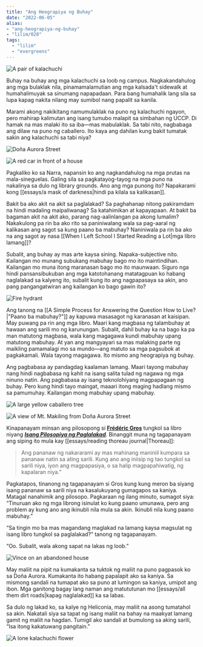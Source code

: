 ```yaml
---
title: "Ang Heograpiya ng Buhay"
date: "2022-06-05"
alias:
- "ang-heograpiya-ng-buhay"
- "lilim/028"
tags:
  - "lilim"
  - "evergreens"
---
```

![A pair of kalachuchi](essays/images/kalachuchi-2.jpeg)

Buhay na buhay ang mga kalachuchi sa loob ng campus. Nagkakandahulog ang mga bulaklak nila, pinamamalamutian ang mga kalsada't sidewalk at humahalimuyak sa sinumang napapadaan. Para bang humahalik lang sila sa lupa kapag nakita nilang may sumibol nang papalit sa kanila.

Marami akong nakikitang namumulaklak na puno ng kalachuchi ngayon, pero mahirap kalimutan ang isang tumubo malapit sa simbahan ng UCCP. Di hamak na mas malaki ito sa iba—mas mabulaklak. Sa tabi nito, nagbabaga ang dilaw na puno ng caballero. Ito kaya ang dahilan kung bakit tumatak sakin ang kalachuchi sa tabi niya?

![Doña Aurora Street](essays/images/Dona-Aurora.jpeg) 

![A red car in front of a house](essays/images/red-car-house.jpeg)

Pagkaliko ko sa Narra, napansin ko ang nagkandahulog na mga prutas na mala-sineguelas. Galing sila sa pagkatayog-tayog na mga puno na nakalinya sa dulo ng library grounds. Ano ang mga punong ito? Napakarami kong [[essays/a mask of darkness|hindi pa kilala sa kalikasan]].

Bakit ba ako akit na akit sa paglalakad? Sa paghahanap nitong pakiramdam na hindi madaling maipaliwanag? Sa katahimikan at kapayapaan. At bakit ba bagaman akit na akit ako, parang nag-aalinlangan pa akong lumalim? Nakakulong pa rin ba ako rito sa paniniwalang wala sa pag-aaral ng kalikasan ang sagot sa kung paano ba mabuhay? Naniniwala pa rin ba ako na ang sagot ay nasa [[When I Left School I Started Reading a Lot|mga libro lamang]]?

Subalit, ang buhay ay mas arte kaysa sining. Napaka-subjective nito. Kailangan mo munang subukang mabuhay bago mo ito maintindihan. Kailangan mo muna itong maranasan bago mo ito maunwaan. Siguro nga hindi pansansibukuban ang mga katotohanang matatagpuan ko habang naglalakad sa kalyeng ito, subalit kung ito ang nagpapasaya sa akin, ano pang pangangatwiran ang kailangan ko bago gawin ito?

![Fire hydrant](essays/images/fire-hydrant.jpeg)

Ang tanong na [[A Simple Process for Answering the Question How to Live?|"Paano ba mabuhay?"]] ay kapuwa masasagot ng karanasan at kaisipan. May puwang pa rin ang mga libro. Maari kang magbasa ng talambuhay at hawaan ang sarili mo ng karunungan. Subalit, dahil buhay ka na bago ka pa man matutong magbasa, wala kang magagawa kundi mabuhay upang matutong mabuhay. At yan ang mangyayari sa mas malaking parte ng maikling pamamalagi mo sa mundo—ang matuto sa mga pagsubok at pagkakamali. Wala tayong magagawa. Ito mismo ang heograpiya ng buhay.

Ang pagbabasa ay pandagdag kaalaman lamang. Maari tayong mabuhay nang hindi nagbabasa ng kahit na isang salita tulad ng nagawa ng mga ninuno natin. Ang pagbabasa ay isang teknolohiyang magpapagaan ng buhay. Pero kung hindi tayo maingat, maaari itong maging hadlang mismo sa pamumuhay. Kailangan mong mabuhay upang mabuhay.

![A large yellow caballero tree](essays/images/yellow-caballero.jpeg)

![A view of Mt. Makiling from Doña Aurora Street](essays/images/makiling-at-dona-aurora.jpeg)

Kinapanayam minsan ang pilosopong si [**Frédéric Gros**](https://www.theguardian.com/books/2014/apr/20/frederic-gros-walk-nietzsche-kant) tungkol sa libro niyang [**_Isang Pilosopiya ng Paglalakad_**](https://www.goodreads.com/book/show/18339944-a-philosophy-of-walking). Binanggit muna ng tagapanayam ang siping ito mula kay [[essays/reading thoreau journal|Thoreau]]:

> Ang pananaw ng nakararami ay mas mahinang maniniil kumpara sa pananaw natin sa ating sarili. Kung ano ang iniisip ng tao tungkol sa sarili niya, iyon ang magpapasiya, o sa halip magpapahiwatig, ng kapalaran niya.”

Pagkatapos, tinanong ng tagapanayam si Gros kung kung meron ba siyang isang pananaw sa sarili niya na kasalukuyang gumagapos sa kaniya. Matagal nanahimik ang pilosopo. Pagkaraan ng ilang minuto, sumagot siya: “Tinuruan ako ng mga librong isinulat ko kung paano umunawa, pero ang problem ay kung ano ang ikinubli nila mula sa akin. Ikinubli nila kung paano mabuhay.”

“Sa tingin mo ba mas magandang maglakad na lamang kaysa magsulat ng isang libro tungkol sa paglalakad?” tanong ng tagapanayam.

“Oo. Subalit, wala akong sapat na lakas ng loob.”

![Vince on an abandoned house](essays/images/vines-on-abandoned-house.jpeg)

May maliit na pipit na kumakanta sa tuktok ng maliit na puno pagpasok ko sa Doña Aurora. Kumakanta ito habang papalapit ako sa kaniya. Sa mismong sandali na tumapat ako sa puno at lumingon sa kaniya, umipot ang ibon. Mga ganitong bagay lang naman ang matututunan mo [[essays/all them dirt roads|kapag naglalakad]] ka sa labas.

Sa dulo ng lakad ko, sa kalye ng Heliconia, may maliit na asong tumatahol sa akin. Nakatali siya sa tapat ng isang maliit na bahay na maakyat lamang gamit ng maliit na hagdan. Tumigil ako sandali at bumulong sa aking sarili, “Isa itong kakatuwang pangitain.”

![A lone kalachuchi flower](essays/images/kalachuchi-1.jpeg)

